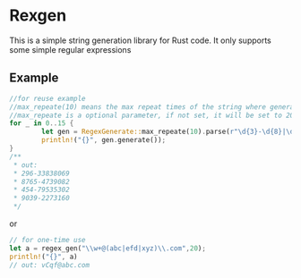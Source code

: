 # Rexgen 

This is a simple string generation library for Rust code. It only supports some simple regular expressions


## Example

```rust
//for reuse example
//max_repeate(10) means the max repeat times of the string where generate from regex is 10
//max_repeate is a optional parameter, if not set, it will be set to 20
for _ in 0..15 {
        let gen = RegexGenerate::max_repeate(10).parse(r"\d{3}-\d{8}|\d{4}-\d{7}",20).unwrap();
        println!("{}", gen.generate());
}
/** 
 * out:
 * 296-33838069
 * 8765-4739082
 * 454-79535302
 * 9039-2273160
 */


```
or
```rust
// for one-time use
let a = regex_gen("\\w+@(abc|efd|xyz)\\.com",20);
println!("{}", a)
// out: vCqf@abc.com


```
